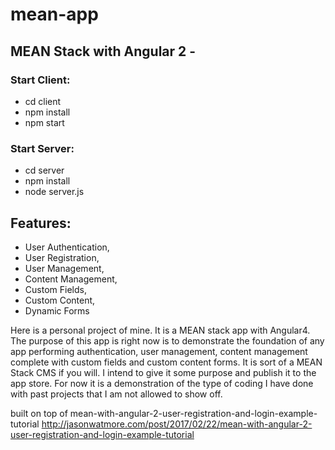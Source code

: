 # mean-app

## MEAN Stack with Angular 2 -

### Start Client:
- cd client
- npm install
- npm start

### Start Server:
- cd server
- npm install
- node server.js

## Features:


- User Authentication,
- User Registration,
- User Management,
- Content Management,
- Custom Fields,
- Custom Content,
- Dynamic Forms

Here is a personal project of mine. It is a MEAN stack app with Angular4. The purpose of this app is right now is to demonstrate the foundation of any app performing authentication, user management, content management complete with custom fields and custom content forms. It is sort of a MEAN Stack CMS if you will. I intend to give it some purpose and publish it to the app store. For now it is a demonstration of the type of coding I have done with past projects that I am not allowed to show off.

built on top of mean-with-angular-2-user-registration-and-login-example-tutorial
http://jasonwatmore.com/post/2017/02/22/mean-with-angular-2-user-registration-and-login-example-tutorial